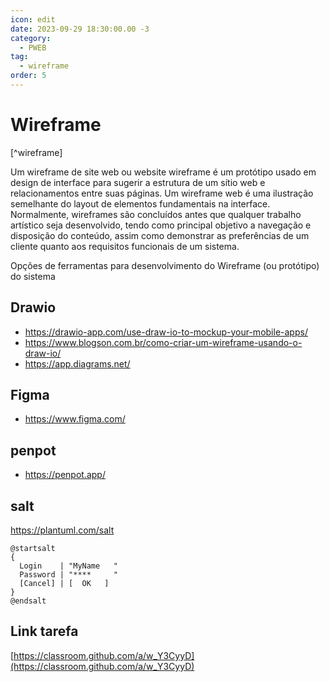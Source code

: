 ```yaml
---
icon: edit
date: 2023-09-29 18:30:00.00 -3
category:
  - PWEB
tag:
  - wireframe
order: 5
---
```


# Wireframe

[^wireframe]

Um wireframe de site web ou website wireframe é um protótipo usado em design de interface para sugerir a estrutura de um sítio web e relacionamentos entre suas páginas. Um wireframe web é uma ilustração semelhante do layout de elementos fundamentais na interface. Normalmente, wireframes são concluídos antes que qualquer trabalho artístico seja desenvolvido, tendo como principal objetivo a navegação e disposição do conteúdo, assim como demonstrar as preferências de um cliente quanto aos requisitos funcionais de um sistema.


Opções de ferramentas para desenvolvimento do Wireframe (ou protótipo) do sistema

## Drawio
- https://drawio-app.com/use-draw-io-to-mockup-your-mobile-apps/
- https://www.blogson.com.br/como-criar-um-wireframe-usando-o-draw-io/
- https://app.diagrams.net/


## Figma

- https://www.figma.com/

## penpot

- https://penpot.app/

## salt
https://plantuml.com/salt

```plantuml
@startsalt
{
  Login    | "MyName   "
  Password | "****     "
  [Cancel] | [  OK   ]
}
@endsalt

```

## Link tarefa 

[https://classroom.github.com/a/w_Y3CyyD](https://classroom.github.com/a/w_Y3CyyD)

<!-- @include: ../bib/bib.md -->
